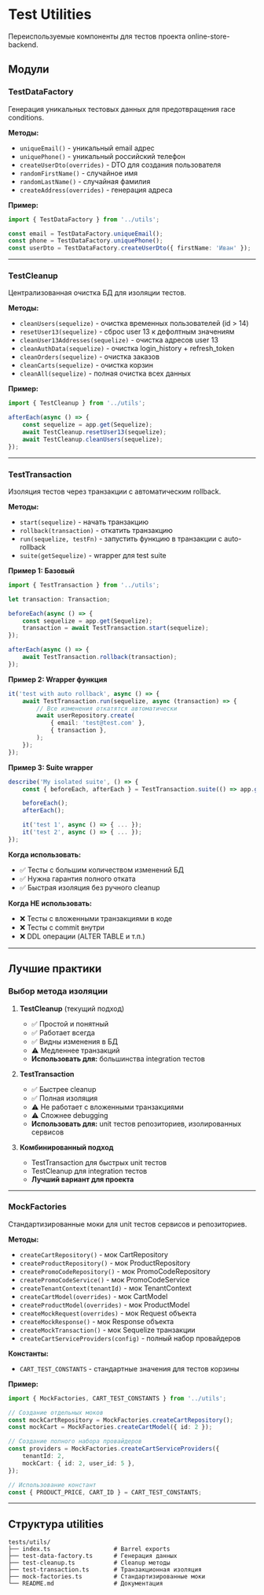 # Test Utilities

Переиспользуемые компоненты для тестов проекта online-store-backend.

## Модули

### TestDataFactory

Генерация уникальных тестовых данных для предотвращения race conditions.

**Методы:**

- `uniqueEmail()` - уникальный email адрес
- `uniquePhone()` - уникальный российский телефон
- `createUserDto(overrides)` - DTO для создания пользователя
- `randomFirstName()` - случайное имя
- `randomLastName()` - случайная фамилия
- `createAddress(overrides)` - генерация адреса

**Пример:**

```typescript
import { TestDataFactory } from '../utils';

const email = TestDataFactory.uniqueEmail();
const phone = TestDataFactory.uniquePhone();
const userDto = TestDataFactory.createUserDto({ firstName: 'Иван' });
```

---

### TestCleanup

Централизованная очистка БД для изоляции тестов.

**Методы:**

- `cleanUsers(sequelize)` - очистка временных пользователей (id > 14)
- `resetUser13(sequelize)` - сброс user 13 к дефолтным значениям
- `cleanUser13Addresses(sequelize)` - очистка адресов user 13
- `cleanAuthData(sequelize)` - очистка login_history + refresh_token
- `cleanOrders(sequelize)` - очистка заказов
- `cleanCarts(sequelize)` - очистка корзин
- `cleanAll(sequelize)` - полная очистка всех данных

**Пример:**

```typescript
import { TestCleanup } from '../utils';

afterEach(async () => {
    const sequelize = app.get(Sequelize);
    await TestCleanup.resetUser13(sequelize);
    await TestCleanup.cleanUsers(sequelize);
});
```

---

### TestTransaction

Изоляция тестов через транзакции с автоматическим rollback.

**Методы:**

- `start(sequelize)` - начать транзакцию
- `rollback(transaction)` - откатить транзакцию
- `run(sequelize, testFn)` - запустить функцию в транзакции с auto-rollback
- `suite(getSequelize)` - wrapper для test suite

**Пример 1: Базовый**

```typescript
import { TestTransaction } from '../utils';

let transaction: Transaction;

beforeEach(async () => {
    const sequelize = app.get(Sequelize);
    transaction = await TestTransaction.start(sequelize);
});

afterEach(async () => {
    await TestTransaction.rollback(transaction);
});
```

**Пример 2: Wrapper функция**

```typescript
it('test with auto rollback', async () => {
    await TestTransaction.run(sequelize, async (transaction) => {
        // Все изменения откатятся автоматически
        await userRepository.create(
            { email: 'test@test.com' },
            { transaction },
        );
    });
});
```

**Пример 3: Suite wrapper**

```typescript
describe('My isolated suite', () => {
    const { beforeEach, afterEach } = TestTransaction.suite(() => app.get(Sequelize));

    beforeEach();
    afterEach();

    it('test 1', async () => { ... });
    it('test 2', async () => { ... });
});
```

**Когда использовать:**

- ✅ Тесты с большим количеством изменений БД
- ✅ Нужна гарантия полного отката
- ✅ Быстрая изоляция без ручного cleanup

**Когда НЕ использовать:**

- ❌ Тесты с вложенными транзакциями в коде
- ❌ Тесты с commit внутри
- ❌ DDL операции (ALTER TABLE и т.п.)

---

## Лучшие практики

### Выбор метода изоляции

1. **TestCleanup** (текущий подход)
    - ✅ Простой и понятный
    - ✅ Работает всегда
    - ✅ Видны изменения в БД
    - ⚠️ Медленнее транзакций
    - **Использовать для:** большинства integration тестов

2. **TestTransaction**
    - ✅ Быстрее cleanup
    - ✅ Полная изоляция
    - ⚠️ Не работает с вложенными транзакциями
    - ⚠️ Сложнее debugging
    - **Использовать для:** unit тестов репозиториев, изолированных сервисов

3. **Комбинированный подход**
    - TestTransaction для быстрых unit тестов
    - TestCleanup для integration тестов
    - **Лучший вариант для проекта**

---

### MockFactories

Стандартизированные моки для unit тестов сервисов и репозиториев.

**Методы:**

- `createCartRepository()` - мок CartRepository
- `createProductRepository()` - мок ProductRepository
- `createPromoCodeRepository()` - мок PromoCodeRepository
- `createPromoCodeService()` - мок PromoCodeService
- `createTenantContext(tenantId)` - мок TenantContext
- `createCartModel(overrides)` - мок CartModel
- `createProductModel(overrides)` - мок ProductModel
- `createMockRequest(overrides)` - мок Request объекта
- `createMockResponse()` - мок Response объекта
- `createMockTransaction()` - мок Sequelize транзакции
- `createCartServiceProviders(config)` - полный набор провайдеров

**Константы:**

- `CART_TEST_CONSTANTS` - стандартные значения для тестов корзины

**Пример:**

```typescript
import { MockFactories, CART_TEST_CONSTANTS } from '../utils';

// Создание отдельных моков
const mockCartRepository = MockFactories.createCartRepository();
const mockCart = MockFactories.createCartModel({ id: 2 });

// Создание полного набора провайдеров
const providers = MockFactories.createCartServiceProviders({
    tenantId: 2,
    mockCart: { id: 2, user_id: 5 },
});

// Использование констант
const { PRODUCT_PRICE, CART_ID } = CART_TEST_CONSTANTS;
```

---

## Структура utilities

```
tests/utils/
├── index.ts                  # Barrel exports
├── test-data-factory.ts      # Генерация данных
├── test-cleanup.ts           # Cleanup методы
├── test-transaction.ts       # Транзакционная изоляция
├── mock-factories.ts         # Стандартизированные моки
└── README.md                 # Документация
```
